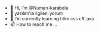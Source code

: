 - 👋 Hi, I’m @Numan-karabela
- 👀 yazılım'la ilgileniiyorum
- 🌱 I’m currently learning htlm css c# java
- 📫 How to reach me ... 
<!---
Numan-karabela/Numan-karabela is a ✨ special ✨ repository because its `README.md` (this file) appears on your GitHub profile.
You can click the Preview link to take a look at your changes.
--->
